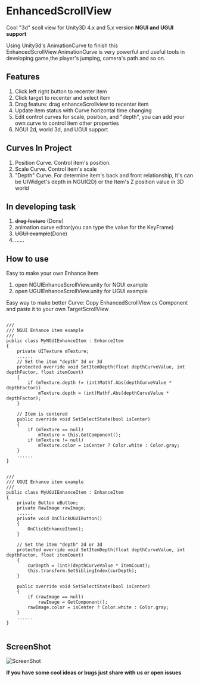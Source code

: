 # EnhancedScrollView
Cool "3d" scoll view for Unity3D 4.x and 5.x version
**NGUI and UGUI support**

Using Unity3d's AnimationCurve to finish this EnhancedScrollView.AnimationCurve is very powerful and useful tools in developing game,the player's jumping, camera's path and so on.

## Features
1. Click left right button to recenter item
2. Click target to recenter and select item
4. Drag feature: drag enhanceScrollview to recenter item
4. Update item status with Curve horizontal time changing
5. Edit control curves for scale, position, and "depth", you can add your own curve to control item other properties
6. NGUI 2d, world 3d, and UGUI support


## Curves In Project
1. Position Curve. Control item's position.
2. Scale Curve. Control item's scale
3. "Depth" Curve. For determine item's back and front relationship, It's can be UIWidget's depth in NGUI(2D) or the Item's Z position value in 3D world

## In developing task
1. ~~drag feature~~ (Done)
2. animation curve editor(you can type the value for the KeyFrame)
3. ~~UGUI example~~(Done)
4. ......

## How to use 
Easy to make your own Enhance Item

1. open NGUIEnhanceScrollView.unity for NGUI example
2. open UGUIEnhanceScrollView.unity for UGUI example

Easy way to make better Curve: Copy EnhancedScrollView.cs Component and paste it to your own TargetScrollView

<pre><code>
/// 
/// NGUI Enhance item example
/// 
public class MyNGUIEnhanceItem : EnhanceItem
{
    private UITexture mTexture;
    ......
    // Set the item "depth" 2d or 3d
    protected override void SetItemDepth(float depthCurveValue, int depthFactor, float itemCount)
    {
        if (mTexture.depth != (int)Mathf.Abs(depthCurveValue * depthFactor))
            mTexture.depth = (int)Mathf.Abs(depthCurveValue * depthFactor);
    }

    // Item is centered
    public override void SetSelectState(bool isCenter)
    {
        if (mTexture == null)
            mTexture = this.GetComponent<UITexture>();
        if (mTexture != null)
            mTexture.color = isCenter ? Color.white : Color.gray;
    }
    ......
}


///
/// UGUI Enhance item example
///
public class MyUGUIEnhanceItem : EnhanceItem
{
    private Button uButton;
    private RawImage rawImage;
    ......
    private void OnClickUGUIButton()
    {
        OnClickEnhanceItem();
    }

    // Set the item "depth" 2d or 3d
    protected override void SetItemDepth(float depthCurveValue, int depthFactor, float itemCount)
    {
        curDepth = (int)(depthCurveValue * itemCount);
        this.transform.SetSiblingIndex(curDepth);
    }

    public override void SetSelectState(bool isCenter)
    {
        if (rawImage == null)
            rawImage = GetComponent<RawImage>();
        rawImage.color = isCenter ? Color.white : Color.gray;
    }
    ......
}

</code></pre>

## ScreenShot
![ScreenShot](https://github.com/tinyantstudio/EnhancedScrollView/blob/master/screenshot.png)


**If you have some cool ideas or bugs just share with us or open issues**
